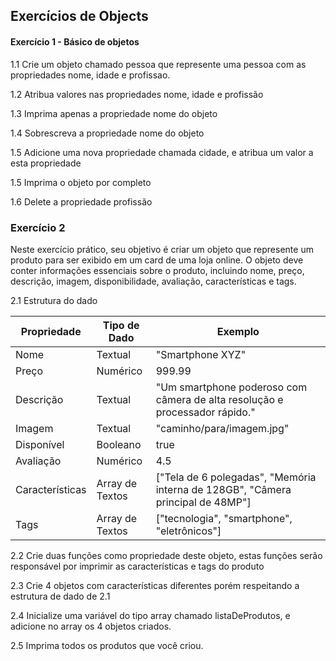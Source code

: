 ## Exercícios de Objects

#### Exercício 1 - Básico de objetos
1.1 Crie um objeto chamado pessoa que represente uma pessoa com as propriedades nome, idade e profissao.

1.2 Atribua valores nas propriedades nome, idade e profissão 

1.3 Imprima apenas a propriedade nome do objeto

1.4 Sobrescreva a propriedade nome do objeto

1.5 Adicione uma nova propriedade chamada cidade, e atribua um valor a esta propriedade

1.5 Imprima o objeto por completo

1.6 Delete a propriedade profissão

### Exercício 2

Neste exercício prático, seu objetivo é criar um objeto que represente um produto para ser exibido em um card de uma loja online. 
O objeto deve conter informações essenciais sobre o produto, incluindo nome, preço, descrição, imagem, disponibilidade, avaliação, características e tags.

2.1 Estrutura do dado

| Propriedade    | Tipo de Dado | Exemplo                                                                        |
|----------------|--------------|--------------------------------------------------------------------------------|
| Nome           | Textual       | "Smartphone XYZ"                                                              |
| Preço          | Numérico       | 999.99                                                                         |
| Descrição      | Textual       | "Um smartphone poderoso com câmera de alta resolução e processador rápido."  |
| Imagem         | Textual       | "caminho/para/imagem.jpg"                                                     |
| Disponível     | Booleano      | true                                                                           |
| Avaliação      | Numérico       | 4.5                                                                            |
| Características| Array de Textos       | ["Tela de 6 polegadas", "Memória interna de 128GB", "Câmera principal de 48MP"] |
| Tags           | Array de Textos       | ["tecnologia", "smartphone", "eletrônicos"]                                    |

2.2 Crie duas funções como propriedade deste objeto, estas funções serão responsável por imprimir as características e tags do produto

2.3 Crie 4 objetos com características diferentes porém respeitando a estrutura de dado de 2.1

2.4 Inicialize uma variável do tipo array chamado listaDeProdutos, e adicione no array os 4 objetos criados.

2.5 Imprima todos os produtos que você criou.



